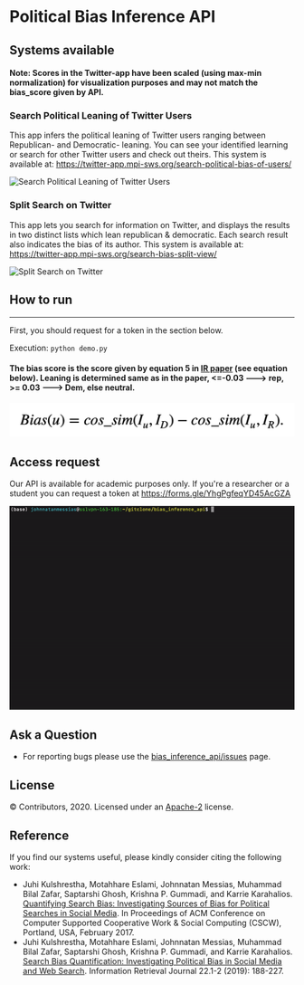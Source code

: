 # Political Bias Inference API

## Systems available ##


#### Note: Scores in the Twitter-app have been scaled (using max-min normalization) for visualization purposes and may not match the bias_score given by API.

### Search Political Leaning of Twitter Users ###

This app infers the political leaning of Twitter users ranging between Republican- and Democratic- leaning. You can see your identified learning or search for other Twitter users and check out theirs.
This system is available at: https://twitter-app.mpi-sws.org/search-political-bias-of-users/

![Search Political Leaning of Twitter Users](https://github.com/johnnatan-messias/bias_inference_api/blob/master/image/search-political-leaning-of-twitter-users.png)

### Split Search on Twitter ###

This app lets you search for information on Twitter, and displays the results in two distinct lists which lean republican & democratic. Each search result also indicates the bias of its author.
This system is available at: https://twitter-app.mpi-sws.org/search-bias-split-view/

![Split Search on Twitter](https://github.com/johnnatan-messias/bias_inference_api/blob/master/image/split-search-on-twitter.png)

## How to run ##
----------
First, you should request for a token in the section below.

Execution:
`python demo.py`

#### The bias score is the score given by equation 5 in [IR paper](https://link.springer.com/article/10.1007/s10791-018-9341-2) (see equation below). Leaning is determined same as in the paper, <=-0.03 ---> rep, >= 0.03 ---> Dem, else neutral.


![Equation 5 in IR paper](https://github.com/johnnatan-messias/bias_inference_api/blob/master/image/equation-bias-score.png)

## Access request ##

Our API is available for academic purposes only. If you're a researcher or a student you can request a token at https://forms.gle/YhgPgfeqYD45AcGZA

![API Bias Inference](https://github.com/johnnatan-messias/bias_inference_api/blob/master/image/api-example.gif?raw=true)


## Ask a Question ##

* For reporting bugs please use the [bias_inference_api/issues](https://github.com/johnnatan-messias/bias_inference_api/issues) page.


## License ##

© Contributors, 2020. Licensed under an [Apache-2](https://github.com/johnnatan-messias/bias_inference_api/blob/master/LICENSE) license.

## Reference ##

If you find our systems useful, please kindly consider citing the following work:

- Juhi Kulshrestha, Motahhare Eslami, Johnnatan Messias, Muhammad Bilal Zafar, Saptarshi Ghosh, Krishna P. Gummadi, and Karrie Karahalios. [
Quantifying Search Bias: Investigating Sources of Bias for Political Searches in Social Media](https://dl.acm.org/doi/10.1145/2998181.2998321). In Proceedings of ACM Conference on Computer Supported Cooperative Work & Social Computing (CSCW), Portland, USA, February 2017.
- Juhi Kulshrestha, Motahhare Eslami, Johnnatan Messias, Muhammad Bilal Zafar, Saptarshi Ghosh, Krishna P. Gummadi, and Karrie Karahalios. [
Search Bias Quantification: Investigating Political Bias in Social Media and Web Search](https://link.springer.com/article/10.1007/s10791-018-9341-2). Information Retrieval Journal 22.1-2 (2019): 188-227.

